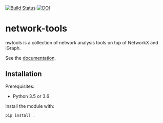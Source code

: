 [![Build Status](https://travis-ci.org/PhD-Dafne/network-tools.svg?branch=master)](https://travis-ci.org/PhD-Dafne/network-tools)
[![DOI](https://zenodo.org/badge/122093440.svg)](https://zenodo.org/badge/latestdoi/122093440)

# network-tools
nwtools is a collection of network analysis tools on top of NetworkX and iGraph.

See the [documentation](https://network-tools.readthedocs.io/en/latest/).

## Installation
Prerequisites:
- Python 3.5 or 3.6

Install the module with:
```
pip install .
```
